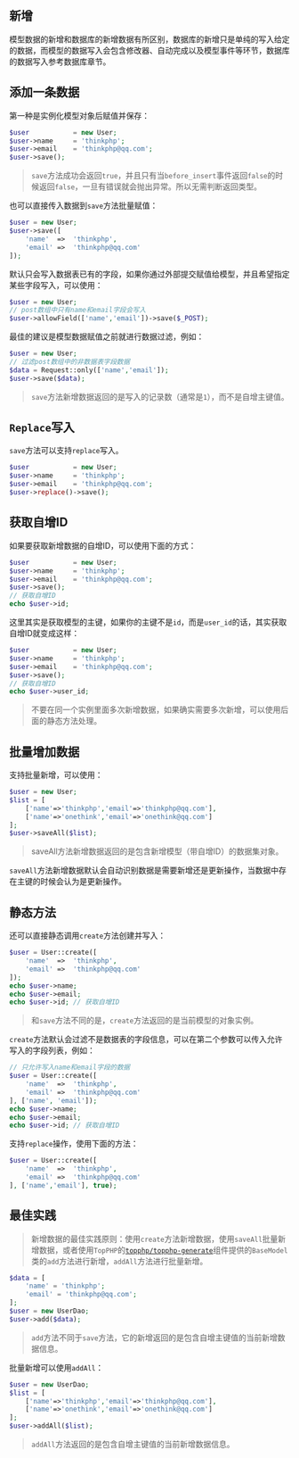 ## 新增

模型数据的新增和数据库的新增数据有所区别，数据库的新增只是单纯的写入给定的数据，而模型的数据写入会包含修改器、自动完成以及模型事件等环节，数据库的数据写入参考数据库章节。

## 添加一条数据

第一种是实例化模型对象后赋值并保存：

```php
$user           = new User;
$user->name     = 'thinkphp';
$user->email    = 'thinkphp@qq.com';
$user->save();
```

> `save`方法成功会返回`true`，并且只有当`before_insert`事件返回`false`的时候返回`false`，一旦有错误就会抛出异常。所以无需判断返回类型。

也可以直接传入数据到`save`方法批量赋值：

```php
$user = new User;
$user->save([
    'name'  =>  'thinkphp',
    'email' =>  'thinkphp@qq.com'
]);
```

默认只会写入数据表已有的字段，如果你通过外部提交赋值给模型，并且希望指定某些字段写入，可以使用：

```php
$user = new User;
// post数组中只有name和email字段会写入
$user->allowField(['name','email'])->save($_POST);
```

最佳的建议是模型数据赋值之前就进行数据过滤，例如：

```php
$user = new User;
// 过滤post数组中的非数据表字段数据
$data = Request::only(['name','email']);
$user->save($data);
```

> `save`方法新增数据返回的是写入的记录数（通常是`1`），而不是自增主键值。

## `Replace`写入

`save`方法可以支持`replace`写入。

```php
$user           = new User;
$user->name     = 'thinkphp';
$user->email    = 'thinkphp@qq.com';
$user->replace()->save();
```

## 获取自增ID

如果要获取新增数据的自增ID，可以使用下面的方式：

```php
$user           = new User;
$user->name     = 'thinkphp';
$user->email    = 'thinkphp@qq.com';
$user->save();
// 获取自增ID
echo $user->id;
```

这里其实是获取模型的主键，如果你的主键不是`id`，而是`user_id`的话，其实获取自增ID就变成这样：

```php
$user           = new User;
$user->name     = 'thinkphp';
$user->email    = 'thinkphp@qq.com';
$user->save();
// 获取自增ID
echo $user->user_id;
```

> 不要在同一个实例里面多次新增数据，如果确实需要多次新增，可以使用后面的静态方法处理。

## 批量增加数据

支持批量新增，可以使用：

```php
$user = new User;
$list = [
    ['name'=>'thinkphp','email'=>'thinkphp@qq.com'],
    ['name'=>'onethink','email'=>'onethink@qq.com']
];
$user->saveAll($list);
```

> saveAll方法新增数据返回的是包含新增模型（带自增ID）的数据集对象。

`saveAll`方法新增数据默认会自动识别数据是需要新增还是更新操作，当数据中存在主键的时候会认为是更新操作。

## 静态方法

还可以直接静态调用`create`方法创建并写入：

```php
$user = User::create([
    'name'  =>  'thinkphp',
    'email' =>  'thinkphp@qq.com'
]);
echo $user->name;
echo $user->email;
echo $user->id; // 获取自增ID
```

> 和`save`方法不同的是，`create`方法返回的是当前模型的对象实例。

`create`方法默认会过滤不是数据表的字段信息，可以在第二个参数可以传入允许写入的字段列表，例如：

```php
// 只允许写入name和email字段的数据
$user = User::create([
    'name'  =>  'thinkphp',
    'email' =>  'thinkphp@qq.com'
], ['name', 'email']);
echo $user->name;
echo $user->email;
echo $user->id; // 获取自增ID
```

支持`replace`操作，使用下面的方法：

```php
$user = User::create([
    'name'  =>  'thinkphp',
    'email' =>  'thinkphp@qq.com'
], ['name','email'], true);
```

## 最佳实践

> 新增数据的最佳实践原则：使用`create`方法新增数据，使用`saveAll`批量新增数据，或者使用`TopPHP`的[`topphp/topphp-generate`](/composer/topphp-generate.md)组件提供的`BaseModel`类的`add`方法进行新增，`addAll`方法进行批量新增。

```php
$data = [
    'name' = 'thinkphp';
    'email' = 'thinkphp@qq.com';
];
$user = new UserDao;
$user->add($data);
```

> `add`方法不同于`save`方法，它的新增返回的是包含自增主键值的当前新增数据信息。

批量新增可以使用`addAll`：

```php
$user = new UserDao;
$list = [
    ['name'=>'thinkphp','email'=>'thinkphp@qq.com'],
    ['name'=>'onethink','email'=>'onethink@qq.com']
];
$user->addAll($list);
```

> `addAll`方法返回的是包含自增主键值的当前新增数据信息。



